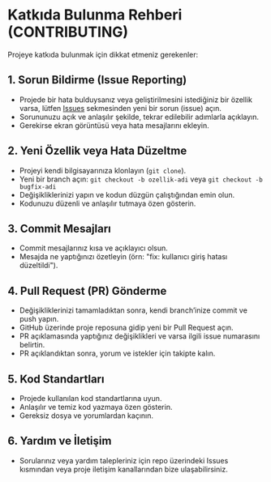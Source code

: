 # Katkıda Bulunma Rehberi (CONTRIBUTING)

Projeye katkıda bulunmak için dikkat etmeniz gerekenler:

## 1. Sorun Bildirme (Issue Reporting)

- Projede bir hata bulduysanız veya geliştirilmesini istediğiniz bir özellik varsa, lütfen [Issues](https://github.com/yegekucuk/async-http-server/issues) sekmesinden yeni bir sorun (issue) açın.
- Sorununuzu açık ve anlaşılır şekilde, tekrar edilebilir adımlarla açıklayın.
- Gerekirse ekran görüntüsü veya hata mesajlarını ekleyin.

## 2. Yeni Özellik veya Hata Düzeltme

- Projeyi kendi bilgisayarınıza klonlayın (`git clone`).
- Yeni bir branch açın: `git checkout -b ozellik-adi` veya `git checkout -b bugfix-adi`
- Değişikliklerinizi yapın ve kodun düzgün çalıştığından emin olun.
- Kodunuzu düzenli ve anlaşılır tutmaya özen gösterin.

## 3. Commit Mesajları

- Commit mesajlarınız kısa ve açıklayıcı olsun.
- Mesajda ne yaptığınızı özetleyin (örn: "fix: kullanıcı giriş hatası düzeltildi").

## 4. Pull Request (PR) Gönderme

- Değişikliklerinizi tamamladıktan sonra, kendi branch’inize commit ve push yapın.
- GitHub üzerinde proje reposuna gidip yeni bir Pull Request açın.
- PR açıklamasında yaptığınız değişiklikleri ve varsa ilgili issue numarasını belirtin.
- PR açıklandıktan sonra, yorum ve istekler için takipte kalın.

## 5. Kod Standartları

- Projede kullanılan kod standartlarına uyun.
- Anlaşılır ve temiz kod yazmaya özen gösterin.
- Gereksiz dosya ve yorumlardan kaçının.

## 6. Yardım ve İletişim

- Sorularınız veya yardım talepleriniz için repo üzerindeki Issues kısmından veya proje iletişim kanallarından bize ulaşabilirsiniz.
